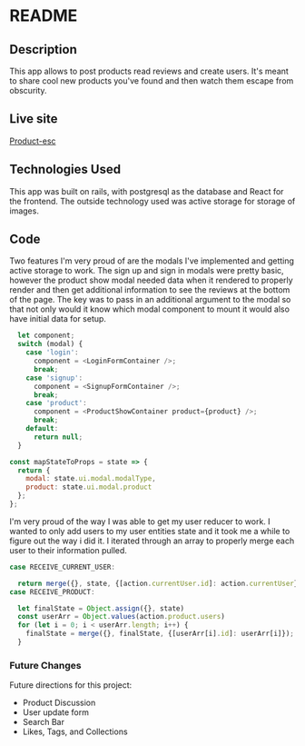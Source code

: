 # README

## Description
This app allows to post products read reviews and create users. It's meant to share cool new products you've found and then watch them escape from obscurity.

## Live site
[Product-esc](product-esc.herokuapp.com)

## Technologies Used
This app was built on rails, with postgresql as the database and React for the frontend. The outside technology used was active storage for storage of images.


## Code
Two features I'm very proud of are the modals I've implemented and getting active storage to work. The sign up and sign in modals were pretty basic, however the product show modal needed data when it rendered to properly render and then get additional information to see the reviews at the bottom of the page. The key was to pass in an additional argument to the modal so that not only would it know which modal component to mount it would also have initial data for setup.


```JavaScript
  let component;
  switch (modal) {
    case 'login':
      component = <LoginFormContainer />;
      break;
    case 'signup':
      component = <SignupFormContainer />;
      break;
    case 'product':
      component = <ProductShowContainer product={product} />;
      break;
    default:
      return null;
  }

const mapStateToProps = state => {
  return {
    modal: state.ui.modal.modalType,
    product: state.ui.modal.product
  };
};

```
I'm very proud of the way I was able to get my user reducer to work. I wanted to only add users to my user entities state and it took me a while to figure out the way i did it. I iterated through an array to properly merge each user to their information pulled.

```JavaScript
case RECEIVE_CURRENT_USER:

  return merge({}, state, {[action.currentUser.id]: action.currentUser})
case RECEIVE_PRODUCT:

  let finalState = Object.assign({}, state)
  const userArr = Object.values(action.product.users)
  for (let i = 0; i < userArr.length; i++) {
    finalState = merge({}, finalState, {[userArr[i].id]: userArr[i]});
  }
```
### Future Changes
Future directions for this project:
* Product Discussion
* User update form
* Search Bar
* Likes, Tags, and Collections
